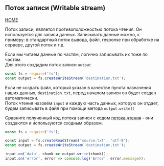 ## Поток записи (Writable stream)
[HOME](../README.md)

Поток записи, является противоположностью потока чтения. Он используется для записи данных. Записывать данные можно, к примеру: в стандартный поток вывода, файл,  response при обработке на сервере, другой поток и т.д.

Если мы читаем данные по частям, логично записывать их тоже по частям.  
Для этого создадим поток записи `output`  
```js
const fs = require('fs');
const output = fs.createWriteStream('destination.txt');
```
Если не создать файл, который указан в качестве пункта назначения наших данных, `destination.txt`, перед началом записи он будет создан автоматически.  
Поток чтения назовём `input` и каждую часть данных, которую он отдает, будем записывать в файл при помощи метода `output.write()`

Сравните полученный код потока записи с кодом [потока чтения](stream-readable.md) - они создаются и используются сходным образом.
```js
const fs = require('fs');

const input = fs.createReadStream('source.txt', 'utf-8');
const output = fs.createWriteStream('destination.txt');

input.on('data', chunk => output.write(chunk));
input.on('error', error => console.log('Error', error.message));
```
